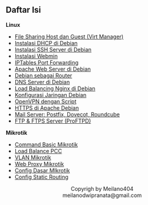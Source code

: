 ## Daftar Isi

  <summary><strong>Linux</strong></summary>

  - [File Sharing Host dan Guest (Virt Manager)](./linux/file-sharing-host-dan-guest-virt-manager.md)
  - [Instalasi DHCP di Debian](./linux/instalasi-dhcp-debian.md)
  - [Instalasi SSH Server di Debian](./linux/instalasi-ssh-server-debian.md)
  - [Instalasi Webmin](./linux/instalasi-webmin.md)
  - [IPTables Port Forwarding](./linux/iptables-port-forwarding.md)
  - [Apache Web Server di Debian](./linux/konfigurasi-apache-webserver-debian.md)
  - [Debian sebagai Router](./linux/konfigurasi-debian-sebagai-router.md)
  - [DNS Server di Debian](./linux/konfigurasi-dnsserver-di-debian.md)
  - [Load Balancing Nginx di Debian](./linux/konfigurasi-load-balancing-nginx-di-debian.md)
  - [Konfigurasi Jaringan Debian](./linux/konfigurasi-network-debian.md)
  - [OpenVPN dengan Script](./linux/konfigurasi-openvpn-script-debian.md)
  - [HTTPS di Apache Debian](./linux/konfigurasi-webserver-apache-https-debian.md)
  - [Mail Server: Postfix, Dovecot, Roundcube](./linux/postfix-dovecot-roundcube-mailserver.md)
  - [FTP & FTPS Server (ProFTPD)](./linux/proftpd-ftp-ftps.md)



  <summary><strong>Mikrotik</strong></summary>
  
  - [Command Basic Mikrotik](./mikrotik/001-CommandBasicMIkrotik.md)
  - [Load Balance PCC](./mikrotik/003-LoadBalancePCC.md)
  - [VLAN Mikrotik](./mikrotik/004-VlanMikrotik.md)
  - [Web Proxy Mikrotik](./mikrotik/mikrotik-web-proxy.md)
  - [Config Dasar MIkrotik](./mikrotik/002-ConfigDasarMIkrotik.md)
  - [Config Static Routing](./mikrotik/002-static-routing.md)



<center>Copyrigh by Meilano404</center>
<center>meilanodwipranata@gmail.com</center>


